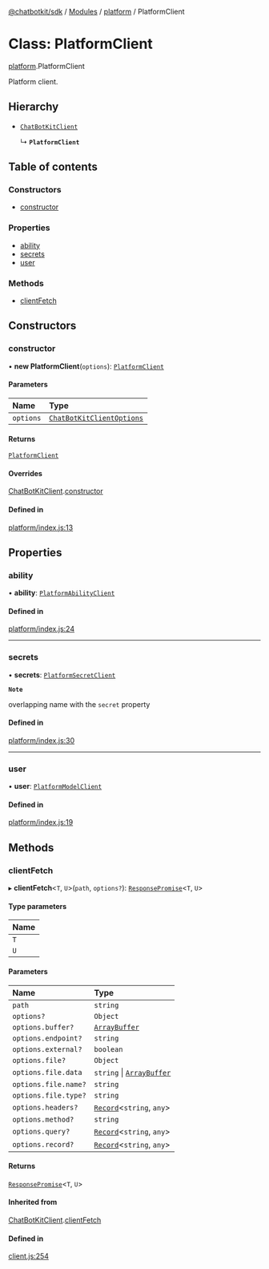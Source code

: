 [@chatbotkit/sdk](../README.md) / [Modules](../modules.md) / [platform](../modules/platform.md) / PlatformClient

# Class: PlatformClient

[platform](../modules/platform.md).PlatformClient

Platform client.

## Hierarchy

- [`ChatBotKitClient`](client.ChatBotKitClient.md)

  ↳ **`PlatformClient`**

## Table of contents

### Constructors

- [constructor](platform.PlatformClient.md#constructor)

### Properties

- [ability](platform.PlatformClient.md#ability)
- [secrets](platform.PlatformClient.md#secrets)
- [user](platform.PlatformClient.md#user)

### Methods

- [clientFetch](platform.PlatformClient.md#clientfetch)

## Constructors

### constructor

• **new PlatformClient**(`options`): [`PlatformClient`](platform.PlatformClient.md)

#### Parameters

| Name | Type |
| :------ | :------ |
| `options` | [`ChatBotKitClientOptions`](../interfaces/client.ChatBotKitClientOptions.md) |

#### Returns

[`PlatformClient`](platform.PlatformClient.md)

#### Overrides

[ChatBotKitClient](client.ChatBotKitClient.md).[constructor](client.ChatBotKitClient.md#constructor)

#### Defined in

[platform/index.js:13](https://github.com/chatbotkit/node-sdk/blob/main/packages/sdk/src/platform/index.js#L13)

## Properties

### ability

• **ability**: [`PlatformAbilityClient`](platform_ability.PlatformAbilityClient.md)

#### Defined in

[platform/index.js:24](https://github.com/chatbotkit/node-sdk/blob/main/packages/sdk/src/platform/index.js#L24)

___

### secrets

• **secrets**: [`PlatformSecretClient`](platform_secret.PlatformSecretClient.md)

**`Note`**

overlapping name with the `secret` property

#### Defined in

[platform/index.js:30](https://github.com/chatbotkit/node-sdk/blob/main/packages/sdk/src/platform/index.js#L30)

___

### user

• **user**: [`PlatformModelClient`](platform_model.PlatformModelClient.md)

#### Defined in

[platform/index.js:19](https://github.com/chatbotkit/node-sdk/blob/main/packages/sdk/src/platform/index.js#L19)

## Methods

### clientFetch

▸ **clientFetch**\<`T`, `U`\>(`path`, `options?`): [`ResponsePromise`](client.ResponsePromise.md)\<`T`, `U`\>

#### Type parameters

| Name |
| :------ |
| `T` |
| `U` |

#### Parameters

| Name | Type |
| :------ | :------ |
| `path` | `string` |
| `options?` | `Object` |
| `options.buffer?` | [`ArrayBuffer`]( https://developer.mozilla.org/docs/Web/JavaScript/Reference/Global_Objects/ArrayBuffer ) |
| `options.endpoint?` | `string` |
| `options.external?` | `boolean` |
| `options.file?` | `Object` |
| `options.file.data` | `string` \| [`ArrayBuffer`]( https://developer.mozilla.org/docs/Web/JavaScript/Reference/Global_Objects/ArrayBuffer ) |
| `options.file.name?` | `string` |
| `options.file.type?` | `string` |
| `options.headers?` | [`Record`]( https://www.typescriptlang.org/docs/handbook/utility-types.html#recordkeys-type )\<`string`, `any`\> |
| `options.method?` | `string` |
| `options.query?` | [`Record`]( https://www.typescriptlang.org/docs/handbook/utility-types.html#recordkeys-type )\<`string`, `any`\> |
| `options.record?` | [`Record`]( https://www.typescriptlang.org/docs/handbook/utility-types.html#recordkeys-type )\<`string`, `any`\> |

#### Returns

[`ResponsePromise`](client.ResponsePromise.md)\<`T`, `U`\>

#### Inherited from

[ChatBotKitClient](client.ChatBotKitClient.md).[clientFetch](client.ChatBotKitClient.md#clientfetch)

#### Defined in

[client.js:254](https://github.com/chatbotkit/node-sdk/blob/main/packages/sdk/src/client.js#L254)
